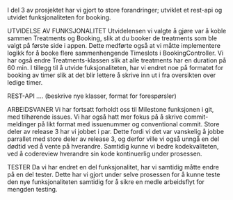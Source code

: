 I del 3 av prosjektet har vi gjort to store forandringer; utviklet et rest-api og utvidet funksjonaliteten for booking. 

UTVIDELSE AV FUNKSJONALITET
Utvidelensen vi valgte å gjøre var å koble sammen Treatments og Booking, slik at du booker de treatments som ble valgt på første side i appen. Dette medførte også at vi måtte implementere logikk for å booke flere sammenhengende Timeslots i BookingController. Vi har også endre Treatments-klassen slik at alle treatments har en duration på 60 min. I tillegg til å utvide fuksjonaliteten, har vi endret noe på formatet for booking av timer slik at det blir lettere å skrive inn ut i fra oversikten over ledige timer. 


REST-API
....
(beskrive nye klasser, format for forespørsler)


ARBEIDSVANER
Vi har fortsatt forholdt oss til Milestone funksjonen i git, med tilhørende issues. Vi har også hatt mer fokus på å skrive commit-meldinger på likt format med issuenummer og conventional commit. Store deler av release 3 har vi jobbet i par. Dette fordi vi det var vanskelig å jobbe parrallet med store deler av release 3, og derfor ville vi også unngå en del dødtid ved å vente på hverandre. Samtidig kunne vi bedre kodekvaliteten, ved å codereview hverandre sin kode kontinuerlig under prosessen. 


TESTER
Da vi har endret en del funksjonalitet, har vi samtidig måtte endre på en del tester. Dette har vi gjort under selve prosessen for å kunne teste den nye funksjonaliteten samtidig for å sikre en medle arbeidsflyt for mengden testing. 